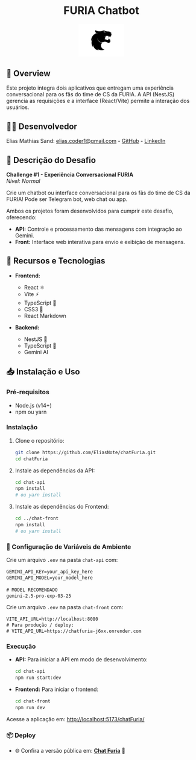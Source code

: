 <h1 align="center">FURIA Chatbot</h1>

<p align="center">
  <img src="https://raw.githubusercontent.com/EliasNote/chatFuria/main/chat-front/src/assets/logo.svg" alt="FURIA Logo" width="120" />
</p>

## 🚀 Overview

Este projeto integra dois aplicativos que entregam uma experiência conversacional para os fãs do time de CS da FURIA. A API (NestJS) gerencia as requisições e a interface (React/Vite) permite a interação dos usuários.

## 👨‍💻 Desenvolvedor

Elias Mathias Sand: [elias.coder1@gmail.com](mailto:elias.coder1@gmail.com) - [GitHub](https://github.com/EliasNote) - [LinkedIn](https://www.linkedin.com/in/elias-mathias-sand/)

## 📝 Descrição do Desafio

**Challenge #1 - Experiência Conversacional FURIA**  
_Nível: Normal_

Crie um chatbot ou interface conversacional para os fãs do time de CS da FURIA! Pode ser Telegram bot, web chat ou app.

Ambos os projetos foram desenvolvidos para cumprir este desafio, oferecendo:

- **API:** Controle e processamento das mensagens com integração ao Gemini.
- **Front:** Interface web interativa para envio e exibição de mensagens.

## 🔧 Recursos e Tecnologias

- **Frontend:**

  - React ⚛️
  - Vite ⚡
  - TypeScript 📝
  - CSS3 🎨
  - React Markdown

- **Backend:**

  - NestJS 🧩
  - TypeScript 📝
  - Gemini AI

## 📥 Instalação e Uso

### Pré-requisitos

- Node.js (v14+)
- npm ou yarn

### Instalação

1. Clone o repositório:

   ```bash
   git clone https://github.com/EliasNote/chatFuria.git
   cd chatFuria
   ```

2. Instale as dependências da API:

   ```bash
   cd chat-api
   npm install
   # ou yarn install
   ```

3. Instale as dependências do Frontend:
   ```bash
   cd ../chat-front
   npm install
   # ou yarn install
   ```

### 🔑 Configuração de Variáveis de Ambiente

Crie um arquivo `.env` na pasta `chat-api` com:

```
GEMINI_API_KEY=your_api_key_here
GEMINI_API_MODEL=your_model_here

# MODEL RECOMENDADO
gemini-2.5-pro-exp-03-25
```

Crie um arquivo `.env` na pasta `chat-front` com:

```
VITE_API_URL=http://localhost:8080
# Para produção / deploy:
# VITE_API_URL=https://chatfuria-j6xx.onrender.com
```

### Execução

- **API:**
  Para iniciar a API em modo de desenvolvimento:

  ```bash
  cd chat-api
  npm run start:dev
  ```

- **Frontend:**
  Para iniciar o frontend:
  ```bash
  cd chat-front
  npm run dev
  ```

Acesse a aplicação em: [http://localhost:5173/chatFuria/](http://localhost:5173/chatFuria/)

### 📦 Deploy

- 🌐 Confira a versão pública em: **[Chat Furia](https://eliasnote.github.io/chatFuria/)** 🚀
